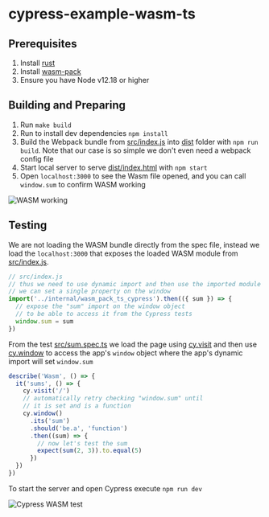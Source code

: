 # cypress-example-wasm-ts

## Prerequisites
1. Install [rust](https://www.rust-lang.org/tools/install)
2. Install [wasm-pack](https://rustwasm.github.io/wasm-pack/installer/)
3. Ensure you have Node v12.18 or higher

## Building and Preparing

1. Run `make build`
2. Run to install dev dependencies `npm install`
3. Build the Webpack bundle from [src/index.js](src/index.js) into [dist](dist) folder with `npm run build`. Note that our case is so simple we don't even need a webpack config file
4. Start local server to serve [dist/index.html](dist/index.html) with `npm start`
5. Open `localhost:3000` to see the Wasm file opened, and you can call `window.sum` to confirm WASM working

![WASM working](images/wasm.png)

## Testing

We are not loading the WASM bundle directly from the spec file, instead we load the `localhost:3000` that exposes the loaded WASM module from [src/index.js](src/index.js).

```js
// src/index.js
// thus we need to use dynamic import and then use the imported module
// we can set a single property on the window
import('../internal/wasm_pack_ts_cypress').then(({ sum }) => {
  // expose the "sum" import on the window object
  // to be able to access it from the Cypress tests
  window.sum = sum
})
```

From the test [src/sum.spec.ts](src/sum.spec.ts) we load the page using [cy.visit](https://on.cypress.io/visit) and then use [cy.window](https://on.cypress.io/window) to access the app's `window` object where the app's dynamic import will set `window.sum`

```js
describe('Wasm', () => {
  it('sums', () => {
    cy.visit('/')
    // automatically retry checking "window.sum" until
    // it is set and is a function
    cy.window()
      .its('sum')
      .should('be.a', 'function')
      .then((sum) => {
        // now let's test the sum
        expect(sum(2, 3)).to.equal(5)
      })
  })
})
```

To start the server and open Cypress execute `npm run dev`

![Cypress WASM test](images/wasm-test.png)
